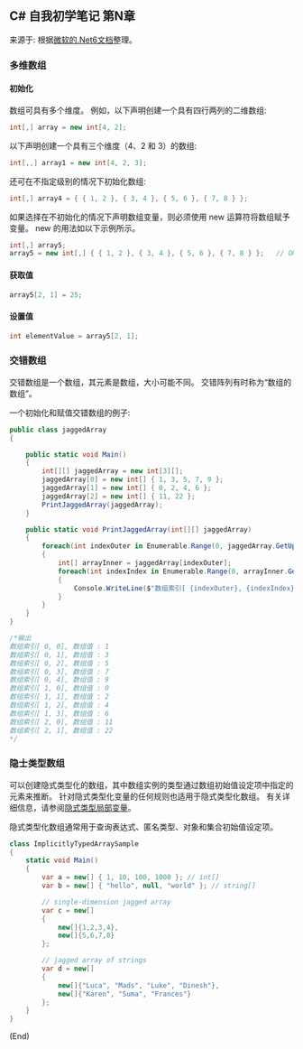 ## C# 自我初学笔记 第N章  

来源于: 根据[微软的.Net6文档](https://learn.microsoft.com/zh-cn/dotnet/csharp/programming-guide/arrays/jagged-arrays)整理。


### 多维数组

#### 初始化
数组可具有多个维度。 例如，以下声明创建一个具有四行两列的二维数组:
```c#
int[,] array = new int[4, 2];
```
以下声明创建一个具有三个维度（4、2 和 3）的数组:
```c#
int[,,] array1 = new int[4, 2, 3];
```
还可在不指定级别的情况下初始化数组:
```c#
int[,] array4 = { { 1, 2 }, { 3, 4 }, { 5, 6 }, { 7, 8 } };
```
如果选择在不初始化的情况下声明数组变量，则必须使用 new 运算符将数组赋予变量。 new 的用法如以下示例所示。
```c#
int[,] array5;
array5 = new int[,] { { 1, 2 }, { 3, 4 }, { 5, 6 }, { 7, 8 } };   // OK
```
#### 获取值
```c#
array5[2, 1] = 25;
```
#### 设置值
```c#
int elementValue = array5[2, 1];
```

### 交错数组

交错数组是一个数组，其元素是数组，大小可能不同。 交错阵列有时称为“数组的数组”。

一个初始化和赋值交错数组的例子:
```c#
public class jaggedArray
{

    public static void Main()
    {
        int[][] jaggedArray = new int[3][];
        jaggedArray[0] = new int[] { 1, 3, 5, 7, 9 };
        jaggedArray[1] = new int[] { 0, 2, 4, 6 };
        jaggedArray[2] = new int[] { 11, 22 };
        PrintJaggedArray(jaggedArray);
    }

    public static void PrintJaggedArray(int[][] jaggedArray)
    {
        foreach(int indexOuter in Enumerable.Range(0, jaggedArray.GetUpperBound(0)+1))
        {
            int[] arrayInner = jaggedArray[indexOuter];
            foreach(int indexIndex in Enumerable.Range(0, arrayInner.GetUpperBound(0)+1))
            {
                Console.WriteLine($"数组索引[ {indexOuter}, {indexIndex}], 数组值 : {arrayInner[indexIndex]}");
            }
        }
    }
}

/*输出
数组索引[ 0, 0], 数组值 : 1
数组索引[ 0, 1], 数组值 : 3
数组索引[ 0, 2], 数组值 : 5
数组索引[ 0, 3], 数组值 : 7
数组索引[ 0, 4], 数组值 : 9
数组索引[ 1, 0], 数组值 : 0
数组索引[ 1, 1], 数组值 : 2
数组索引[ 1, 2], 数组值 : 4
数组索引[ 1, 3], 数组值 : 6
数组索引[ 2, 0], 数组值 : 11
数组索引[ 2, 1], 数组值 : 22
*/
```

### 隐士类型数组

可以创建隐式类型化的数组，其中数组实例的类型通过数组初始值设定项中指定的元素来推断。 针对隐式类型化变量的任何规则也适用于隐式类型化数组。 有关详细信息，请参阅[隐式类型局部变量](https://learn.microsoft.com/zh-cn/dotnet/csharp/programming-guide/classes-and-structs/implicitly-typed-local-variables)。

隐式类型化数组通常用于查询表达式、匿名类型、对象和集合初始值设定项。

```c#
class ImplicitlyTypedArraySample
{
    static void Main()
    {
        var a = new[] { 1, 10, 100, 1000 }; // int[]
        var b = new[] { "hello", null, "world" }; // string[]

        // single-dimension jagged array
        var c = new[]
        {
            new[]{1,2,3,4},
            new[]{5,6,7,8}
        };

        // jagged array of strings
        var d = new[]
        {
            new[]{"Luca", "Mads", "Luke", "Dinesh"},
            new[]{"Karen", "Suma", "Frances"}
        };
    }
}
```


(End)